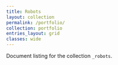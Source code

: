```yaml
---
title: Robots
layout: collection
permalink: /portfolio/
collection: portfolio
entries_layout: grid
classes: wide
---
```


Document listing for the collection `_robots`.